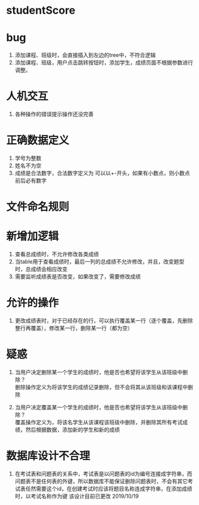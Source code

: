 # studentScore

# bug
1. 添加课程、班级时，会直接插入到左边的tree中，不符合逻辑<br>
2. 添加课程、班级，用户点击跳转按钮时，添加学生，成绩页面不根据参数进行调整。<br>


# 人机交互

1. 各种操作的错误提示操作还没完善<br>

# 正确数据定义

1. 学号为整数<br>
2. 姓名不为空<br>
3. 成绩是合法数字，合法数字定义为 可以以+-开头，如果有小数点，则小数点前后必有数字

# 文件命名规则

# 新增加逻辑

1. 查看总成绩时，不允许修改各类成绩<br>
2. 当table用于查看成绩时，最后一列的总成绩不允许修改，并且，改变题型时，总成绩会相应改变<br>
3. 需要监听成绩表是否改变，如果改变了，需要修改成绩



# 允许的操作

1. 更改成绩表时，对于已经存在的行，可以执行覆盖某一行（逐个覆盖，先删除整行再覆盖），修改某一行，删除某一行（都为空）<br>


# 疑惑

1. 当用户决定删除某一个学生的成绩时，他是否也希望将该学生从该班级中删除？<br>
   删除操作定义为将该学生的成绩记录删除，但不会将其从该班级和该课程中删除<br>

2. 当用户决定覆盖某一个学生的成绩时，他是否也希望将该学生从该班级中删除？<br>
   覆盖操作定义为，将该名学生从该课程该班级中删除，并删除其所有考试成绩，然后根据数据，添加新的学生和新的成绩<br>


# 数据库设计不合理

1. 在考试表和问题表的关系中，考试表是以问题表的id为编号连接成字符串，而问题表不是任何表的外键，所以数据库不能保证删除问题表时，不会有其它考试表任然需要这个id，在创建考试时应该将题目名称连成字符串，在添加成绩时，以考试名称作为键    该设计目前已更改 2019/10/19<br>